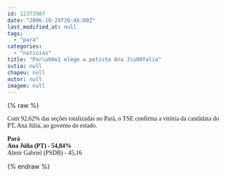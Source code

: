 ```yaml
---
id: 12373987
date: "2006-10-29T20:46:00Z"
last_modified_at: null
tags:
  - "para"
categories:
  - "noticias"
title: "Par\u00e1 elege a petista Ana J\u00falia"
sutia: null
chapeu: null
autor: null
imagem: null
---
```

{% raw %}
<p><P><FONT face=Verdana>Com 92,62% das seções totalizadas no Pará, o TSE confirma&nbsp;a vitória da candidata do PT, Ana Júlia, ao governo do estado. </FONT></P></p>
<p><P><FONT face=Verdana><STRONG>Pará</STRONG><BR></FONT><FONT face=Verdana><B>Ana Júlia (PT) - 54,84%<BR></B></FONT><FONT face=Verdana>Almir Gabriel (PSDB) - 45,16</FONT></P> </p>
{% endraw %}